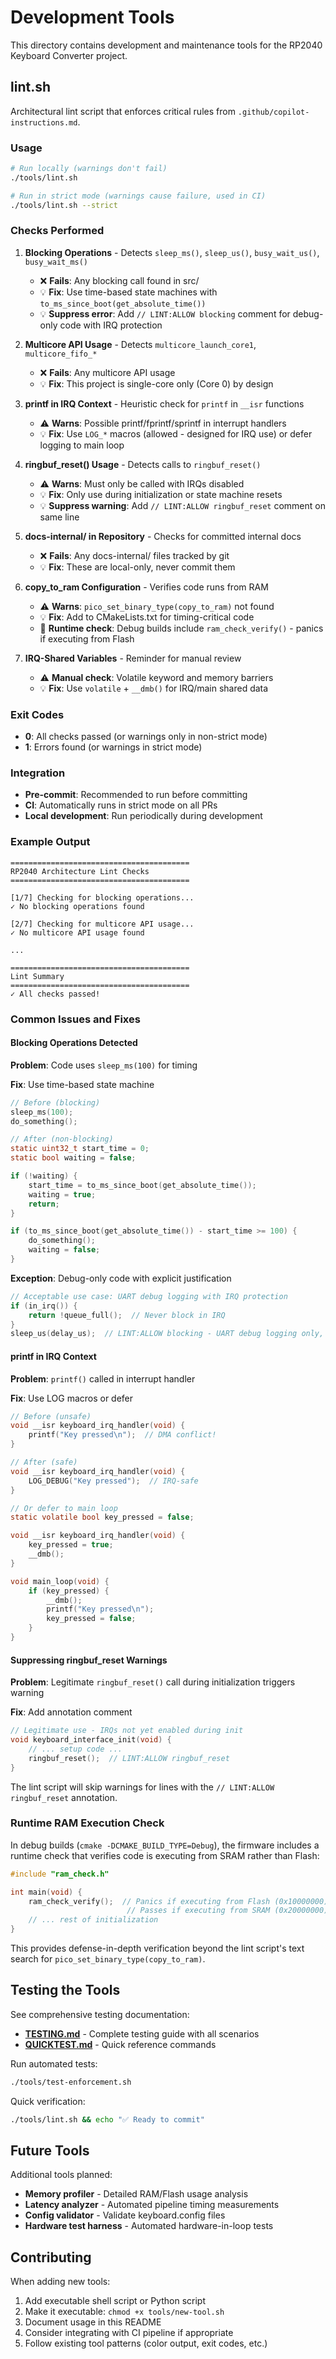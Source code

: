 # Development Tools

This directory contains development and maintenance tools for the RP2040 Keyboard Converter project.

## lint.sh

Architectural lint script that enforces critical rules from `.github/copilot-instructions.md`.

### Usage

```bash
# Run locally (warnings don't fail)
./tools/lint.sh

# Run in strict mode (warnings cause failure, used in CI)
./tools/lint.sh --strict
```

### Checks Performed

1. **Blocking Operations** - Detects `sleep_ms()`, `sleep_us()`, `busy_wait_us()`, `busy_wait_ms()`
   - ❌ **Fails**: Any blocking call found in src/
   - 💡 **Fix**: Use time-based state machines with `to_ms_since_boot(get_absolute_time())`
   - 💡 **Suppress error**: Add `// LINT:ALLOW blocking` comment for debug-only code with IRQ protection

2. **Multicore API Usage** - Detects `multicore_launch_core1`, `multicore_fifo_*`
   - ❌ **Fails**: Any multicore API usage
   - 💡 **Fix**: This project is single-core only (Core 0) by design

3. **printf in IRQ Context** - Heuristic check for `printf` in `__isr` functions
   - ⚠️ **Warns**: Possible printf/fprintf/sprintf in interrupt handlers
   - 💡 **Fix**: Use `LOG_*` macros (allowed - designed for IRQ use) or defer logging to main loop

4. **ringbuf_reset() Usage** - Detects calls to `ringbuf_reset()`
   - ⚠️ **Warns**: Must only be called with IRQs disabled
   - 💡 **Fix**: Only use during initialization or state machine resets
   - 💡 **Suppress warning**: Add `// LINT:ALLOW ringbuf_reset` comment on same line

5. **docs-internal/ in Repository** - Checks for committed internal docs
   - ❌ **Fails**: Any docs-internal/ files tracked by git
   - 💡 **Fix**: These are local-only, never commit them

6. **copy_to_ram Configuration** - Verifies code runs from RAM
   - ⚠️ **Warns**: `pico_set_binary_type(copy_to_ram)` not found
   - 💡 **Fix**: Add to CMakeLists.txt for timing-critical code
   - 🔧 **Runtime check**: Debug builds include `ram_check_verify()` - panics if executing from Flash

7. **IRQ-Shared Variables** - Reminder for manual review
   - ⚠️ **Manual check**: Volatile keyword and memory barriers
   - 💡 **Fix**: Use `volatile` + `__dmb()` for IRQ/main shared data

### Exit Codes

- **0**: All checks passed (or warnings only in non-strict mode)
- **1**: Errors found (or warnings in strict mode)

### Integration

- **Pre-commit**: Recommended to run before committing
- **CI**: Automatically runs in strict mode on all PRs
- **Local development**: Run periodically during development

### Example Output

```
========================================
RP2040 Architecture Lint Checks
========================================

[1/7] Checking for blocking operations...
✓ No blocking operations found

[2/7] Checking for multicore API usage...
✓ No multicore API usage found

...

========================================
Lint Summary
========================================
✓ All checks passed!
```

### Common Issues and Fixes

#### Blocking Operations Detected

**Problem**: Code uses `sleep_ms(100)` for timing

**Fix**: Use time-based state machine
```c
// Before (blocking)
sleep_ms(100);
do_something();

// After (non-blocking)
static uint32_t start_time = 0;
static bool waiting = false;

if (!waiting) {
    start_time = to_ms_since_boot(get_absolute_time());
    waiting = true;
    return;
}

if (to_ms_since_boot(get_absolute_time()) - start_time >= 100) {
    do_something();
    waiting = false;
}
```

**Exception**: Debug-only code with explicit justification
```c
// Acceptable use case: UART debug logging with IRQ protection
if (in_irq()) {
    return !queue_full();  // Never block in IRQ
}
sleep_us(delay_us);  // LINT:ALLOW blocking - UART debug logging only, IRQ-protected, yields CPU for PIO/interrupts
```

#### printf in IRQ Context

**Problem**: `printf()` called in interrupt handler

**Fix**: Use LOG macros or defer
```c
// Before (unsafe)
void __isr keyboard_irq_handler(void) {
    printf("Key pressed\n");  // DMA conflict!
}

// After (safe)
void __isr keyboard_irq_handler(void) {
    LOG_DEBUG("Key pressed");  // IRQ-safe
}

// Or defer to main loop
static volatile bool key_pressed = false;

void __isr keyboard_irq_handler(void) {
    key_pressed = true;
    __dmb();
}

void main_loop(void) {
    if (key_pressed) {
        __dmb();
        printf("Key pressed\n");
        key_pressed = false;
    }
}
```

#### Suppressing ringbuf_reset Warnings

**Problem**: Legitimate `ringbuf_reset()` call during initialization triggers warning

**Fix**: Add annotation comment
```c
// Legitimate use - IRQs not yet enabled during init
void keyboard_interface_init(void) {
    // ... setup code ...
    ringbuf_reset();  // LINT:ALLOW ringbuf_reset
}
```

The lint script will skip warnings for lines with the `// LINT:ALLOW ringbuf_reset` annotation.

### Runtime RAM Execution Check

In debug builds (`cmake -DCMAKE_BUILD_TYPE=Debug`), the firmware includes a runtime check that verifies code is executing from SRAM rather than Flash:

```c
#include "ram_check.h"

int main(void) {
    ram_check_verify();  // Panics if executing from Flash (0x10000000)
                          // Passes if executing from SRAM (0x20000000)
    // ... rest of initialization
}
```

This provides defense-in-depth verification beyond the lint script's text search for `pico_set_binary_type(copy_to_ram)`.

## Testing the Tools

See comprehensive testing documentation:
- **[TESTING.md](TESTING.md)** - Complete testing guide with all scenarios
- **[QUICKTEST.md](QUICKTEST.md)** - Quick reference commands

Run automated tests:
```bash
./tools/test-enforcement.sh
```

Quick verification:
```bash
./tools/lint.sh && echo "✅ Ready to commit"
```

## Future Tools

Additional tools planned:
- **Memory profiler** - Detailed RAM/Flash usage analysis
- **Latency analyzer** - Automated pipeline timing measurements
- **Config validator** - Validate keyboard.config files
- **Hardware test harness** - Automated hardware-in-loop tests

## Contributing

When adding new tools:
1. Add executable shell script or Python script
2. Make it executable: `chmod +x tools/new-tool.sh`
3. Document usage in this README
4. Consider integrating with CI pipeline if appropriate
5. Follow existing tool patterns (color output, exit codes, etc.)
